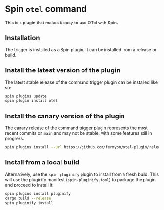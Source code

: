 # Spin `otel` command

This is a plugin that makes it easy to use OTel with Spin.

## Installation

The trigger is installed as a Spin plugin. It can be installed from a release or build.

## Install the latest version of the plugin

The latest stable release of the command trigger plugin can be installed like so:

```sh
spin plugins update
spin plugin install otel
```

## Install the canary version of the plugin

The canary release of the command trigger plugin represents the most recent commits on `main` and may not be stable, with some features still in progress.

```sh
spin plugins install --url https://github.com/fermyon/otel-plugin/releases/download/canary/otel-plugin.json
```

## Install from a local build

Alternatively, use the `spin pluginify` plugin to install from a fresh build. This will use the pluginify manifest (`spin-pluginify.toml`) to package the plugin and proceed to install it:

```sh
spin plugins install pluginify
cargo build --release
spin pluginify install
```